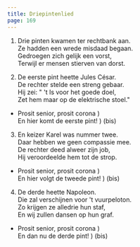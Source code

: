 ```yaml
---
title: Driepintenlied
page: 169
---  
```


1. Drie pinten kwamen ter rechtbank aan.   
Ze hadden een wrede misdaad begaan.   
Gedroegen zich gelijk een vorst,   
Terwijl er mensen stierven van dorst.   


2. De eerste pint heette Jules César.   
De rechter stelde een streng gebaar.   
Hij zei: " 't Is voor het goede doel,   
Zet hem maar op de elektrische stoel."   


- Prosit senior, prosit corona )  
En hier komt de eerste pint!   ) (bis)   


3. En keizer Karel was nummer twee.   
Daar hebben we geen compassie mee.   
De rechter deed alweer zijn job,   
Hij veroordeelde hem tot de strop.   


- Prosit senior, prosit corona )  
En hier volgt de tweede pint!  ) (bis)  

   
4. De derde heette Napoleon.   
Die zal verschijnen voor 't vuurpeloton.   
Zo krijgen ze alledrie hun staf,   
En wij zullen dansen op hun graf.   


- Prosit senior, prosit corona  )  
En dan nu de derde pint!        ) (bis)   
  